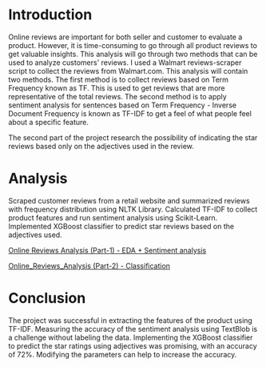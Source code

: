 # Introduction

Online reviews are important for both seller and customer to evaluate a product. However, it is time-consuming to go through all product reviews to get valuable insights. This analysis will go through two methods that can be used to analyze customers' reviews. I used a Walmart reviews-scraper script to collect the reviews from Walmart.com. This analysis will contain two methods. The first method is to collect reviews based on Term Frequency known as TF. This is used to get reviews that are more representative of the total reviews. The second method is to apply sentiment analysis for sentences based on Term Frequency - Inverse Document Frequency is known as TF-IDF to get a feel of what people feel about a specific feature.

The second part of the project research the possibility of indicating the star reviews based only on the adjectives used in the review.

# Analysis

Scraped customer reviews from a retail website and summarized reviews with frequency distribution using NLTK Library. Calculated TF-IDF to collect product features and run sentiment analysis using Scikit-Learn. Implemented XGBoost classifier to predict star reviews based on the adjectives used.

[Online Reviews Analysis (Part-1) - EDA + Sentiment analysis](https://github.com/AnasBuhayh/customer-reviews-analysis/blob/main/Online%20Reviews%20Analysis%20-%20NLP%20-%20(Part-1).ipynb)

[Online_Reviews_Analysis (Part-2) - Classification](https://github.com/AnasBuhayh/customer-reviews-analysis/blob/main/Online_Reviews_Analysis-NLP-(Part-2).ipynb)

# Conclusion

The project was successful in extracting the features of the product using TF-IDF. Measuring the accuracy of the sentiment analysis using TextBlob is a challenge without labeling the data. Implementing the XGBoost classifier to predict the star ratings using adjectives was promising, with an accuracy of 72%. Modifying the parameters can help to increase the accuracy.
